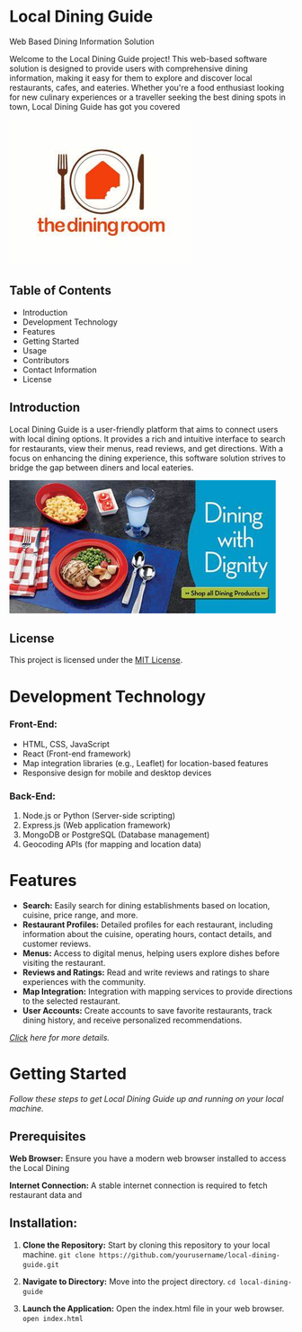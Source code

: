 # Local Dining Guide

Web Based Dining Information Solution

Welcome to the Local Dining Guide project! This web-based software solution is designed to
provide users with comprehensive dining information, making it easy for them to explore
and discover local restaurants, cafes, and eateries. Whether you're a food enthusiast looking
for new culinary experiences or a traveller seeking the best dining spots in town, Local
Dining Guide has got you covered

 ![Local Dining](https://github.com/yasmin-nadia/markdown/blob/main/OIP.jpg)

## Table of Contents
- Introduction
- Development Technology
- Features
- Getting Started
- Usage
- Contributors
- Contact Information
- License

## Introduction
Local Dining Guide is a user-friendly platform that aims to connect users with local dining 
options. It provides a rich and intuitive interface to search for restaurants, view their menus, 
read reviews, and get directions. With a focus on enhancing the dining experience, this 
software solution strives to bridge the gap between diners and local eateries.

![Banner](https://github.com/yasmin-nadia/markdown/blob/main/OIP%20(1).jpg)

## License
This project is licensed under the [MIT License](https://www.bjitacademy.com/MIT-License).

# Development Technology

### Front-End:

- HTML, CSS, JavaScript
- React (Front-end framework)
- Map integration libraries (e.g., Leaflet) for location-based features
- Responsive design for mobile and desktop devices

### Back-End:

1. Node.js or Python (Server-side scripting)
2. Express.js (Web application framework)
3. MongoDB or PostgreSQL (Database management)
4. Geocoding APIs (for mapping and location data)

# Features

- **Search:** Easily search for dining establishments based on location, cuisine, price range, and more.
- **Restaurant Profiles:** Detailed profiles for each restaurant, including information about the cuisine, operating hours, contact details, and customer reviews.
- **Menus:** Access to digital menus, helping users explore dishes before visiting the restaurant.
- **Reviews and Ratings:** Read and write reviews and ratings to share experiences with the community.
- **Map Integration:** Integration with mapping services to provide directions to the selected restaurant.
- **User Accounts:** Create accounts to save favorite restaurants, track dining history, and receive personalized recommendations.

_[Click](https://bjitacademy.com/) here for more details._

# Getting Started
*Follow these steps to get Local Dining Guide up and running on your local machine.*
## Prerequisites
**Web Browser:** Ensure you have a modern web browser installed to access the Local Dining

**Internet Connection:** A stable internet connection is required to fetch restaurant data and

## Installation:

 1. **Clone the Repository:** Start by cloning this repository to your local machine.
 `git clone https://github.com/yourusername/local-dining-guide.git`

2. **Navigate to Directory:** Move into the project directory.
    `cd local-dining-guide`

3. **Launch the Application:** Open the index.html file in your web browser.
`open index.html`
